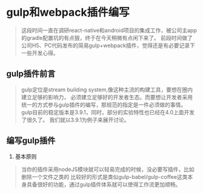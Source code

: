 # gulp和webpack插件编写
> 这段时间一直在调研react-native和android项目的集成工作，被公司主app的gradle配置坑的有点狠，终于在今天稍微有点闲下来了。
> 前段时间做了公司H5、PC代码发布的简易gulp+webpack插件，觉得还是有必要记录下一些开发心得。

## gulp插件前言 
> gulp定位是stream building system,像这种主流的构建工具，要想在圈内建立足够的影响力，
> 必须建立足够好的开发者生态。而要想让开发者采用统一的方式参与gulp插件的编写，那规范的指定是一件必须做的事情。
> gulp目前的稳定版本是3.9.1，同时，部分的实验特性也已经在4.0上面开发了很久了。
> 我们就以3.9.1为例子来展开讨论。

## 编写gulp插件
1. 基本原则
> 当你的插件采用nodeJS模块就可以轻易完成的时候，没必要写插件，比如删除一个文件之类的
> 比较好的形式是类似gulp-babel/gulp-coffee这类本身具备很好的功能，通过gulp插件体系就可以使得工作流更加顺畅。


